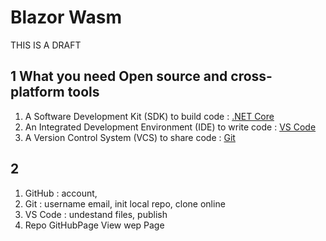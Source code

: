 # Blazor Wasm

THIS IS A DRAFT

## 1 What you need Open source and cross-platform tools

1. A Software Development Kit (SDK) to build code : [.NET Core](https://dotnet.microsoft.com/download)
2. An Integrated Development Environment (IDE) to write code : [VS Code](https://code.visualstudio.com/download)
3. A Version Control System (VCS) to share code : [Git](https://git-scm.com/downloads)

## 2 

<ol>
<li>GitHub : account, </li>
<li>Git : username email, init local repo, clone online</li>
<li>VS Code : undestand files, publish</li>
<li>Repo GitHubPage View wep Page</li>
</ol>

